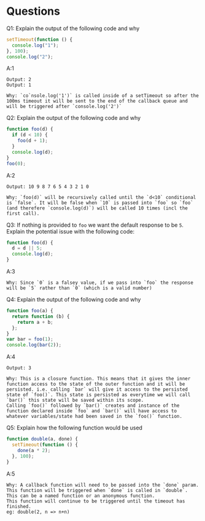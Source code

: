 # Questions

Q1: Explain the output of the following code and why

```js
setTimeout(function () {
  console.log("1");
}, 100);
console.log("2");
```

A:1

```
Output: 2
Output: 1

Why: `co`nsole.log('1')` is called inside of a setTimeout so after the 100ms timeout it will be sent to the end of the callback queue and will be triggered after `console.log('2')`

```

Q2: Explain the output of the following code and why

```js
function foo(d) {
  if (d < 10) {
    foo(d + 1);
  }
  console.log(d);
}
foo(0);
```

A:2

```
Output: 10 9 8 7 6 5 4 3 2 1 0

Why: `foo(d)` will be recursively called until the `d<10` conditional is `false`. It will be false when `10` is passed into `foo` so `foo` (and therefere `console.log(d)`) will be called 10 times (incl the first call).

```

Q3: If nothing is provided to `foo` we want the default response to be `5`. Explain the potential issue with the following code:

```js
function foo(d) {
  d = d || 5;
  console.log(d);
}
```

A:3

```
Why: Since `0` is a falsey value, if we pass into `foo` the response will be `5` rather than `0` (which is a valid number)
```

Q4: Explain the output of the following code and why

```js
function foo(a) {
  return function (b) {
    return a + b;
  };
}
var bar = foo(1);
console.log(bar(2));
```

A:4

```
Output: 3

Why: This is a closure function. This means that it gives the inner function access to the state of the outer function and it will be persisted. i.e. calling `bar` will give it access to the persisted state of `foo()`. This state is persisted as everytime we will call `bar()` this state will be saved within its scope.
Calling `foo()` followed by `bar()` creates and instance of the function declared inside `foo` and `bar()` will have access to whatever variables/state had been saved in the `foo()` function.
```

Q5: Explain how the following function would be used

```js
function double(a, done) {
  setTimeout(function () {
    done(a * 2);
  }, 100);
}
```

A:5

```
Why: A callback function will need to be passed into the `done` param. This function will be triggered when `done` is called in `double`. This can be a named function or an anonymous function.
This function will continue to be triggered until the timeout has finished.
eg: double(2, n => n+n)
```
